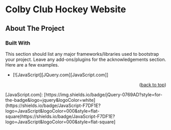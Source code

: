# Colby Club Hockey Website
## About The Project



### Built With

This section should list any major frameworks/libraries used to bootstrap your project. Leave any add-ons/plugins for the acknowledgements section. Here are a few examples.


* [![JavaScript][JQuery.com][JavaScript.com]]

<p align="right">(<a href="#readme-top">back to top</a>)</p>
[JavaScript.com]: [https://img.shields.io/badge/jQuery-0769AD?style=for-the-badge&logo=jquery&logoColor=white](https://shields.io/badge/JavaScript-F7DF1E?logo=JavaScript&logoColor=000&style=flat-square)https://shields.io/badge/JavaScript-F7DF1E?logo=JavaScript&logoColor=000&style=flat-square]

[JavaScript-url]:[https://www.javascript.com]
